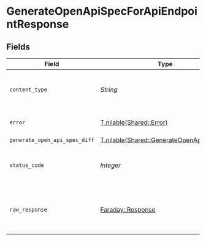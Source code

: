 # GenerateOpenApiSpecForApiEndpointResponse


## Fields

| Field                                                                                        | Type                                                                                         | Required                                                                                     | Description                                                                                  |
| -------------------------------------------------------------------------------------------- | -------------------------------------------------------------------------------------------- | -------------------------------------------------------------------------------------------- | -------------------------------------------------------------------------------------------- |
| `content_type`                                                                               | *String*                                                                                     | :heavy_check_mark:                                                                           | HTTP response content type for this operation                                                |
| `error`                                                                                      | [T.nilable(Shared::Error)](../../models/shared/error.md)                                     | :heavy_minus_sign:                                                                           | Default error response                                                                       |
| `generate_open_api_spec_diff`                                                                | [T.nilable(Shared::GenerateOpenApiSpecDiff)](../../models/shared/generateopenapispecdiff.md) | :heavy_minus_sign:                                                                           | OK                                                                                           |
| `status_code`                                                                                | *Integer*                                                                                    | :heavy_check_mark:                                                                           | HTTP response status code for this operation                                                 |
| `raw_response`                                                                               | [Faraday::Response](https://www.rubydoc.info/gems/faraday/Faraday/Response)                  | :heavy_check_mark:                                                                           | Raw HTTP response; suitable for custom response parsing                                      |